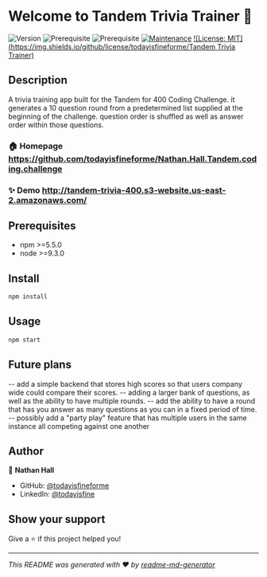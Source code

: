 # Welcome to Tandem Trivia Trainer 👋
![Version](https://img.shields.io/badge/version-1.0.0-blue.svg?cacheSeconds=2592000)
![Prerequisite](https://img.shields.io/badge/npm-%3E%3D5.5.0-blue.svg)
![Prerequisite](https://img.shields.io/badge/node-%3E%3D9.3.0-blue.svg)
[![Maintenance](https://img.shields.io/badge/Maintained%3F-yes-green.svg)](https://github.com/kefranabg/readme-md-generator/graphs/commit-activity)
[![License: MIT](https://img.shields.io/github/license/todayisfineforme/Tandem Trivia Trainer)](#)

## Description
 A trivia training app built for the Tandem for 400 Coding Challenge. it generates a 10 question round from a predetermined list supplied at the beginning of the challenge. question order is shuffled as well as answer order within those questions.

### 🏠 Homepage https://github.com/todayisfineforme/Nathan.Hall.Tandem.coding.challenge

### ✨ Demo http://tandem-trivia-400.s3-website.us-east-2.amazonaws.com/

## Prerequisites

- npm >=5.5.0
- node >=9.3.0

## Install

```sh
npm install
```

## Usage

```sh
npm start
```
## Future plans
-- add a simple backend that stores high scores so that users company wide could compare their scores. 
-- adding a larger bank of questions, as well as the ability to have multiple rounds.
-- add the ability to have a round that has you answer as many questions as you can in a fixed period of time.
-- possibly add a "party play" feature that has multiple users in the same instance all competing against one another

## Author

👤 **Nathan Hall**

* GitHub: [@todayisfineforme](https://github.com/todayisfineforme)
* LinkedIn: [@todayisfine](https://linkedin.com/in/todayisfine)

## Show your support

Give a ⭐️ if this project helped you!


***
_This README was generated with ❤️ by [readme-md-generator](https://github.com/kefranabg/readme-md-generator)_